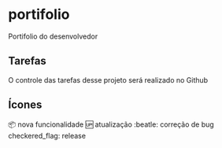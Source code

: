 # portifolio
Portifolio do desenvolvedor

## Tarefas
 
O controle das tarefas desse projeto será  realizado no Github

## Ícones

:package:   nova funcionalidade
:up:   atualização 
:beatle:   correção de bug
checkered_flag:   release